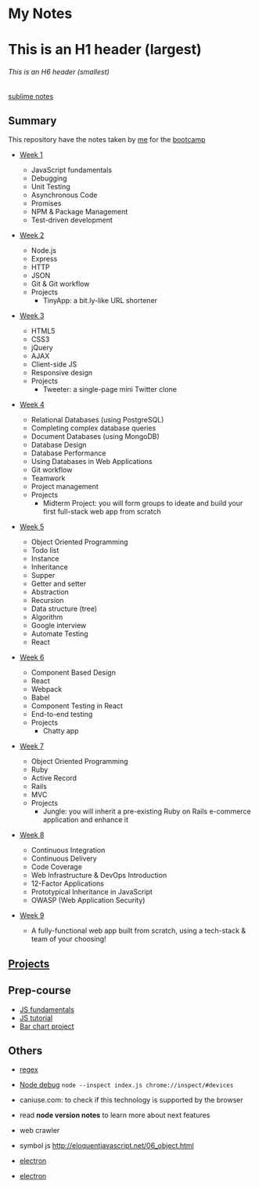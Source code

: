 # My Notes

# This is an H1 header (largest)
###### This is an H6 header (smallest)
[sublime notes](https://packagecontrol.io/packages/Notes)

## Summary

This repository have the notes taken by [me](https://github.com/vshibukawa) for the [bootcamp](https://www.lighthouselabs.ca/web-development-bootcamp-curriculum.pdf?utm_source=mailchimp&utm_medium=email&utm_campaign=10WeekCurriculum&mc_cid=1bb1028d5f&mc_eid=1676a6db56)

* [Week 1](/week_01)

  - JavaScript fundamentals
  - Debugging
  - Unit Testing
  - Asynchronous Code
  - Promises
  - NPM & Package Management
  - Test-driven development
  

* [Week 2](/week_02)

  - Node.js
  - Express
  - HTTP
  - JSON
  - Git & Git workflow
  - Projects
    - TinyApp: a bit.ly-like URL shortener

* [Week 3](/week_03)

  - HTML5
  - CSS3
  - jQuery
  - AJAX
  - Client-side JS
  - Responsive design
  - Projects
    - Tweeter: a single-page mini Twitter clone

* [Week 4](/week_04)

  - Relational Databases (using PostgreSQL)
  - Completing complex database queries
  - Document Databases (using MongoDB)
  - Database Design
  - Database Performance
  - Using Databases in Web Applications
  - Git workflow
  - Teamwork
  - Project management
  - Projects
    - Midterm Project: you will form groups to ideate and build your first full-stack web app from scratch

* [Week 5](/week_05)

  - Object Oriented Programming 
  - Todo list
  - Instance
  - Inheritance
  - Supper
  - Getter and setter
  - Abstraction
  - Recursion
  - Data structure (tree)
  - Algorithm
  - Google interview
  - Automate Testing
  - React  

* [Week 6](/week_06)

  - Component Based Design
  - React
  - Webpack
  - Babel
  - Component Testing in React
  - End-to-end testing
  - Projects
    - Chatty app 

* [Week 7](/week_07)

  - Object Oriented Programming
  - Ruby
  - Active Record
  - Rails
  - MVC
  - Projects
    - Jungle: you will inherit a pre-existing Ruby on Rails e-commerce application and enhance it

* [Week 8](/week_08)

  - Continuous Integration
  - Continuous Delivery
  - Code Coverage
  - Web Infrastructure & DevOps Introduction
  - 12-Factor Applications
  - Prototypical Inheritance in JavaScript
  - OWASP (Web Application Security)

* [Week 9](/week_09)

  - A fully-functional web app built from scratch, using a tech-stack & team of your choosing!

## [Projects](/projects)

## Prep-course

  - [JS fundamentals](https://github.com/vshibukawa/js-fundamentals)
  - [JS tutorial](https://github.com/vshibukawa/javascripting)
  - [Bar chart project](https://github.com/vshibukawa/bar-chart)

## Others
  
  - [regex](https://regex101.com/)
  - [Node debug](https://stackoverflow.com/questions/41398970/can-i-get-node-inspect-to-open-chrome-automatically)
      `node --inspect index.js
      chrome://inspect/#devices`
  
  - caniuse.com: to check if this technology is supported by the browser
  - read **node version notes** to learn more about next features
  - web crawler
  - symbol js http://eloquentjavascript.net/06_object.html
  - [electron](https://www.youtube.com/watch?v=fGgw-Cx5rcE)
  - [electron](https://www.youtube.com/watch?v=mr9Mtm_TRpw)

